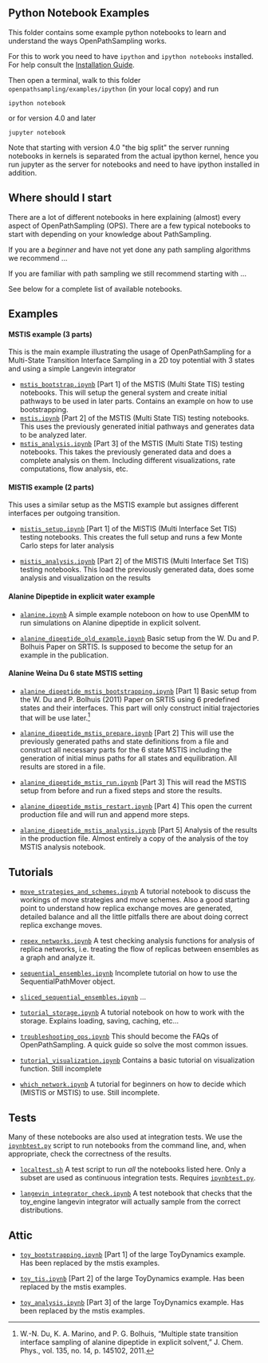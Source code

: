 ## Python Notebook Examples
This folder contains some example python notebooks to learn and understand
the ways OpenPathSampling works.

For this to work you need to have `ipython` and `ipython notebooks`
installed. For help consult the [Installation
Guide](http://ipython.org/install.html).

Then open a terminal, walk to this folder
`openpathsampling/examples/ipython` (in your local copy) and run
```
ipython notebook
```
or for version 4.0 and later
```
jupyter notebook
```
Note that starting with version 4.0 "the big split" the server running
notebooks in kernels is separated from the actual ipython kernel, hence you
run jupyter as the server for notebooks and need to have ipython installed
in addition.

## Where should I start

There are a lot of different notebooks in here explaining (almost) every
aspect of OpenPathSampling (OPS). There are a few typical notebooks to start
with depending on your knowledge about PathSampling. 

If you are a _beginner_ and have not yet done any path sampling algorithms
we recommend ...

If you are familiar with path sampling we still recommend starting with ...

See below for a complete list of available notebooks.

## Examples

#### MSTIS example (3 parts)

This is the main example illustrating the usage of OpenPathSampling for a
Multi-State Transition Interface Sampling in a 2D toy potential with 3
states and using a simple Langevin integrator


- [`mstis_bootstrap.ipynb`](http://github.com/choderalab/openpathsampling/blob/master/examples/ipython/mstis_bootstrap.ipynb)
    [Part 1] of the MSTIS (Multi State TIS) testing notebooks. This will
    setup the general system and create initial pathways to be used in later
    parts. Contains an example on how to use bootstrapping.
- [`mstis.ipynb`](http://github.com/choderalab/openpathsampling/blob/master/examples/ipython/mstis.ipynb)
    [Part 2] of the MSTIS (Multi State TIS) testing notebooks. This uses the
    previously generated initial pathways and generates data to be analyzed
    later.
- [`mstis_analysis.ipynb`](http://github.com/choderalab/openpathsampling/blob/master/examples/ipython/mstis_analysis.ipynb)
    [Part 3] of the MSTIS (Multi State TIS) testing notebooks. This takes
    the previously generated data and does a complete analysis on them.
    Including different visualizations, rate computations, flow analysis,
    etc.

#### MISTIS example (2 parts)

This uses a similar setup as the MSTIS example but assignes different
interfaces per outgoing transition. 

- [`mistis_setup.ipynb`](http://github.com/choderalab/openpathsampling/blob/master/examples/ipython/mistis_setup.ipynb)
    [Part 1] of the MISTIS (Multi Interface Set TIS) testing notebooks. This
    creates the full setup and runs a few Monte Carlo steps for later
    analysis

- [`mistis_analysis.ipynb`](http://github.com/choderalab/openpathsampling/blob/master/examples/ipython/mistis_analysis.ipynb)
    [Part 2] of the MISTIS (Multi Interface Set TIS) testing notebooks. This
    load the previously generated data, does some analysis and visualization
    on the results 

#### Alanine Dipeptide in explicit water example

- [`alanine.ipynb`](http://github.com/choderalab/openpathsampling/blob/master/examples/ipython/alanine.ipynb)
    A simple example noteboon on how to use OpenMM to run simulations on
    Alanine dipeptide in explicit solvent.

- [`alanine_dipeptide_old_example.ipynb`](http://github.com/choderalab/openpathsampling/blob/master/examples/ipython/alanine_dipeptide_old_example.ipynb)
    Basic setup from the W. Du and P. Bolhuis Paper on SRTIS. Is supposed to
    become the setup for an example in the publication.

#### Alanine Weina Du 6 state MSTIS setting

- [`alanine_dipeptide_mstis_bootstrapping.ipynb`](http://github.com/choderalab/openpathsampling/blob/master/examples/ipython/alanine_dipeptide_mstis_bootstrapping.ipynb)
    [Part 1] Basic setup from the W. Du and P. Bolhuis (2011) Paper on SRTIS using 6 predefined states and their interfaces. This part will only construct initial trajectories that will be use later.[^1]
    
[^1]: W.-N. Du, K. A. Marino, and P. G. Bolhuis, “Multiple state transition interface sampling of alanine dipeptide in explicit solvent,” J. Chem. Phys., vol. 135, no. 14, p. 145102, 2011.
    
- [`alanine_dipeptide_mstis_prepare.ipynb`](http://github.com/choderalab/openpathsampling/blob/master/examples/ipython/alanine_dipeptide_mstis_bootstrapping.ipynb)
	[Part 2] This will use the previously generated paths and state definitions from a file and construct all necessary parts for the 6 state MSTIS including the generation of initial minus paths for all states and equilibration. All results are stored in a file.

- [`alanine_dipeptide_mstis_run.ipynb`](http://github.com/choderalab/openpathsampling/blob/master/examples/ipython/alanine_dipeptide_mstis_run.ipynb)
    [Part 3] This will read the MSTIS setup from before and run a fixed steps and store the results. 

- [`alanine_dipeptide_mstis_restart.ipynb`](http://github.com/choderalab/openpathsampling/blob/master/examples/ipython/alanine_dipeptide_mstis_restart.ipynb)
    [Part 4] This open the current production file and will run and append more steps.

- [`alanine_dipeptide_mstis_analysis.ipynb`](http://github.com/choderalab/openpathsampling/blob/master/examples/ipython/alanine_dipeptide_mstis_analysis.ipynb)
    [Part 5] Analysis of the results in the production file. Almost entirely a copy of the analysis of the toy MSTIS analysis notebook.
     

## Tutorials

-  [`move_strategies_and_schemes.ipynb`](http://github.com/choderalab/openpathsampling/blob/master/examples/ipython/move_strategies_and_schemes.ipynb)
    A tutorial notebook to discuss the workings of move strategies and move
    schemes. Also a good starting point to understand how replica exchange
    moves are generated, detailed balance and all the little pitfalls there
    are about doing correct replica exchange moves.

- [`repex_networks.ipynb`](http://github.com/choderalab/openpathsampling/blob/master/examples/ipython/repex_networks.ipynb)
    A test checking analysis functions for analysis of replica networks,
    i.e. treating the flow of replicas between ensembles as a graph and
    analyze it.

- [`sequential_ensembles.ipynb`](http://github.com/choderalab/openpathsampling/blob/master/examples/ipython/sequential_ensembles.ipynb)
    Incomplete tutorial on how to use the SequentialPathMover object.

- [`sliced_sequential_ensembles.ipynb`](http://github.com/choderalab/openpathsampling/blob/master/examples/ipython/sliced_sequential_ensembles.ipynb)
    ...

- [`tutorial_storage.ipynb`](http://github.com/choderalab/openpathsampling/blob/master/examples/ipython/tutorial_storage.ipynb)
    A tutorial notebook on how to work with the storage. Explains loading,
    saving, caching, etc...

- [`troubleshooting_ops.ipynb`](http://github.com/choderalab/openpathsampling/blob/master/examples/ipython/troubleshooting_ops.ipynb)
    This should become the FAQs of OpenPathSampling. A quick guide so solve
    the most common issues.

- [`tutorial_visualization.ipynb`](http://github.com/choderalab/openpathsampling/blob/master/examples/ipython/tutorial_visualization.ipynb)
    Contains a basic tutorial on visualization function. Still incomplete

- [`which_network.ipynb`](http://github.com/choderalab/openpathsampling/blob/master/examples/ipython/which_network.ipynb)
    A tutorial for beginners on how to decide which (MISTIS or MSTIS) to
    use. Still incomplete.

## Tests

Many of these notebooks are also used at integration tests. We use the
[`ipynbtest.py`](http://github.com/jhprinz/ipynb-test) script to run
notebooks from the command line, and, when appropriate, check the
correctness of the results.

- [`localtest.sh`](http://github.com/choderalab/openpathsampling/blob/master/examples/ipython/localtest.sh)
    A test script to run *all* the notebooks listed here. Only a subset are
    used as continuous integration tests. Requires
    [`ipynbtest.py`](http://github.com/jhprinz/ipynb-test).

- [`langevin_integrator_check.ipynb`](http://github.com/choderalab/openpathsampling/blob/master/examples/ipython/langevin_integrator_check.ipynb)
    A test notebook that checks that the toy_engine langevin integrator will
    actually sample from the correct distributions.

## Attic

- [`toy_bootstrapping.ipynb`](http://github.com/choderalab/openpathsampling/blob/master/examples/ipython/toy_bootstrapping.ipynb)
    [Part 1] of the large ToyDynamics example. Has been replaced by the mstis examples.

- [`toy_tis.ipynb`](http://github.com/choderalab/openpathsampling/blob/master/examples/ipython/toy_tis.ipynb)
    [Part 2] of the large ToyDynamics example. Has been replaced by the mstis examples.

- [`toy_analysis.ipynb`](http://github.com/choderalab/openpathsampling/blob/master/examples/ipython/toy_analysis.ipynb)
    [Part 3] of the large ToyDynamics example. Has been replaced by the mstis examples.
